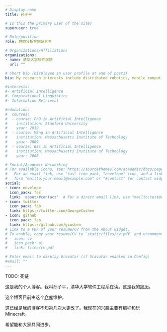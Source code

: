 ```yaml
---
# Display name
title: 孙子平

# Is this the primary user of the site?
superuser: true

# Role/position
role: 静态分析方向研究生

# Organizations/Affiliations
organizations:
- name: 清华大学软件学院
  url: ""

# Short bio (displayed in user profile at end of posts)
bio: My research interests include distributed robotics, mobile computing and programmable matter.

#interests:
#- Artificial Intelligence
#- Computational Linguistics
#- Information Retrieval

#education:
#  courses:
#  - course: PhD in Artificial Intelligence
#    institution: Stanford University
#    year: 2012
#  - course: MEng in Artificial Intelligence
#    institution: Massachusetts Institute of Technology
#    year: 2009
#  - course: BSc in Artificial Intelligence
#    institution: Massachusetts Institute of Technology
#    year: 2008

# Social/Academic Networking
# For available icons, see: https://sourcethemes.com/academic/docs/page-builder/#icons
#   For an email link, use "fas" icon pack, "envelope" icon, and a link in the
#   form "mailto:your-email@example.com" or "#contact" for contact widget.
social:
- icon: envelope
  icon_pack: fas
  link: 'about/#contact'  # For a direct email link, use "mailto:test@example.org".
- icon: twitter
  icon_pack: fab
  link: https://twitter.com/GeorgeCushen
- icon: github
  icon_pack: fab
  link: https://github.com/gcushen
# Link to a PDF of your resume/CV from the About widget.
# To enable, copy your resume/CV to `static/files/cv.pdf` and uncomment the lines below.
# - icon: cv
#   icon_pack: ai
#   link: files/cv.pdf

# Enter email to display Gravatar (if Gravatar enabled in Config)
#email: ""
---
```


TODO: 死链

这是我的个人博客。我叫孙子平，清华大学软件工程系在读。这是我的[简历](https://file.szp.io/f/5e8db6d2be5641a2abda/)。

这个博客目前由这个[仓库](https://github.com/sunziping2016/oak-tree-house)维护。

这已经是我的博客不知第几次大更改了。我现在的兴趣主要有编程和玩Minecraft。

希望能和大家共同进步。
